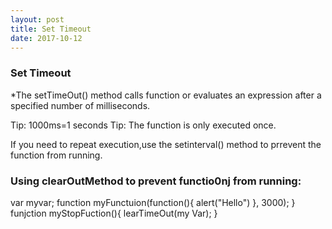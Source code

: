 ```yaml
---
layout: post
title: Set Timeout
date: 2017-10-12
---
```

###  Set Timeout

*The setTimeOut() method calls function or evaluates an expression after a specified number of milliseconds.

Tip: 1000ms=1 seconds
Tip: The function is only executed once.

If you need to repeat execution,use the setinterval() method to prrevent the function from running. 

### Using clearOutMethod to prevent functio0nj from running:
var myvar;
function myFunctuion(function(){ alert("Hello") },
3000);
} funjction myStopFuction(){
            learTimeOut(my Var);
}
